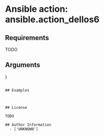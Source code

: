# Ansible action: ansible.action_dellos6





## Requirements

TODO

## Arguments

}
```

## Examples



## License

TODO

## Author Information
  - ['UNKNOWN']
